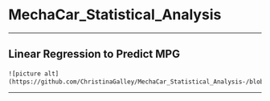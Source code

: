 # **MechaCar_Statistical_Analysis**
---
## Linear Regression to Predict MPG
    ![picture alt](https://github.com/ChristinaGalley/MechaCar_Statistical_Analysis-/blob/main/Resources/Linear_Regression_to_Predict_MPG.png)

---

